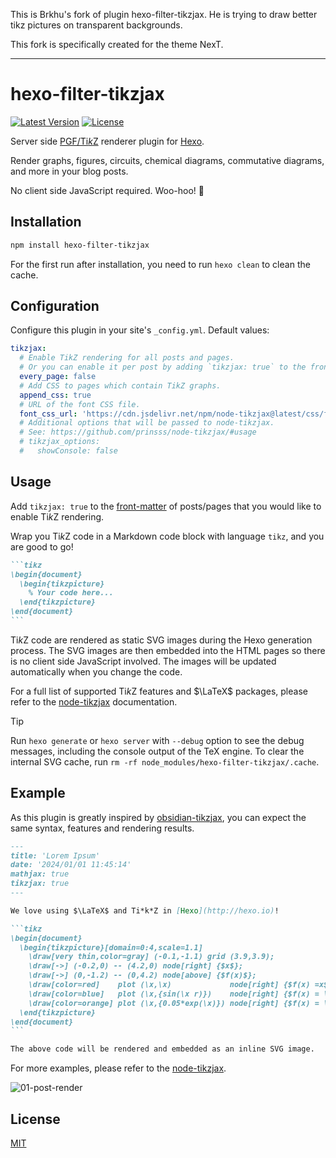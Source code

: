 This is Brkhu's fork of plugin hexo-filter-tikzjax. He is trying to draw better tikz pictures on transparent backgrounds.

This fork is specifically created for the theme NexT.

---

# hexo-filter-tikzjax

[![Latest Version](https://badgen.net/npm/v/hexo-filter-tikzjax)](https://www.npmjs.com/package/hexo-filter-tikzjax)
[![License](https://badgen.net/github/license/prinsss/hexo-filter-tikzjax)](LICENSE)

Server side [PGF/Ti*k*Z](https://tikz.dev) renderer plugin for [Hexo](http://hexo.io).

Render graphs, figures, circuits, chemical diagrams, commutative diagrams, and more in your blog posts.

No client side JavaScript required. Woo-hoo! 🎉

## Installation

```bash
npm install hexo-filter-tikzjax
```

For the first run after installation, you need to run `hexo clean` to clean the cache.

## Configuration

Configure this plugin in your site's `_config.yml`. Default values:

```yml
tikzjax:
  # Enable TikZ rendering for all posts and pages.
  # Or you can enable it per post by adding `tikzjax: true` to the front-matter.
  every_page: false
  # Add CSS to pages which contain TikZ graphs.
  append_css: true
  # URL of the font CSS file.
  font_css_url: 'https://cdn.jsdelivr.net/npm/node-tikzjax@latest/css/fonts.css'
  # Additional options that will be passed to node-tikzjax.
  # See: https://github.com/prinsss/node-tikzjax/#usage
  # tikzjax_options:
  #   showConsole: false
```

## Usage

Add `tikzjax: true` to the [front-matter](https://hexo.io/docs/front-matter) of posts/pages that you would like to enable Ti*k*Z rendering.

Wrap you Ti*k*Z code in a Markdown code block with language `tikz`, and you are good to go!

````markdown
```tikz
\begin{document}
  \begin{tikzpicture}
    % Your code here...
  \end{tikzpicture}
\end{document}
```
````

Ti*k*Z code are rendered as static SVG images during the Hexo generation process. The SVG images are then embedded into the HTML pages so there is no client side JavaScript involved. The images will be updated automatically when you change the code.

For a full list of supported Ti*k*Z features and $\LaTeX$ packages, please refer to the [node-tikzjax](https://github.com/prinsss/node-tikzjax#usage) documentation.

> [!TIP]
> Run `hexo generate` or `hexo server` with `--debug` option to see the debug messages, including the console output of the TeX engine. To clear the internal SVG cache, run `rm -rf node_modules/hexo-filter-tikzjax/.cache`.

## Example

As this plugin is greatly inspired by [obsidian-tikzjax](https://github.com/artisticat1/obsidian-tikzjax), you can expect the same syntax, features and rendering results.

````markdown
---
title: 'Lorem Ipsum'
date: '2024/01/01 11:45:14'
mathjax: true
tikzjax: true
---

We love using $\LaTeX$ and Ti*k*Z in [Hexo](http://hexo.io)!

```tikz
\begin{document}
  \begin{tikzpicture}[domain=0:4,scale=1.1]
    \draw[very thin,color=gray] (-0.1,-1.1) grid (3.9,3.9);
    \draw[->] (-0.2,0) -- (4.2,0) node[right] {$x$};
    \draw[->] (0,-1.2) -- (0,4.2) node[above] {$f(x)$};
    \draw[color=red]    plot (\x,\x)             node[right] {$f(x) =x$};
    \draw[color=blue]   plot (\x,{sin(\x r)})    node[right] {$f(x) = \sin x$};
    \draw[color=orange] plot (\x,{0.05*exp(\x)}) node[right] {$f(x) = \frac{1}{20} \mathrm e^x$};
  \end{tikzpicture}
\end{document}
```

The above code will be rendered and embedded as an inline SVG image.
````

For more examples, please refer to the [node-tikzjax](https://github.com/prinsss/node-tikzjax/blob/main/demo).

![01-post-render](https://github.com/prinsss/hexo-filter-tikzjax/raw/main/docs/01-post-render.png)

## License

[MIT](LICENSE)
